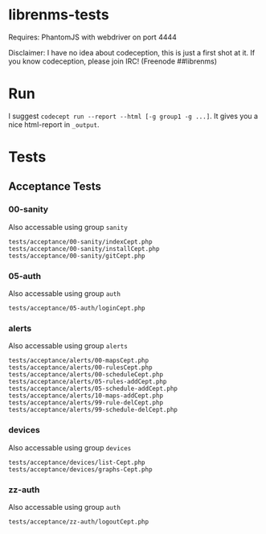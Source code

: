 # librenms-tests

Requires: PhantomJS with webdriver on port 4444

Disclaimer: I have no idea about codeception, this is just a first shot at it.
If you know codeception, please join IRC! (Freenode ##librenms)

# Run

I suggest `codecept run --report --html [-g group1 -g ...]`. It gives you a nice html-report in `_output`.

# Tests

## Acceptance Tests

### 00-sanity

Also accessable using group `sanity`

```text
tests/acceptance/00-sanity/indexCept.php
tests/acceptance/00-sanity/installCept.php
tests/acceptance/00-sanity/gitCept.php
```

### 05-auth

Also accessable using group `auth`

```text
tests/acceptance/05-auth/loginCept.php
```

### alerts

Also accessable using group `alerts`

```text
tests/acceptance/alerts/00-mapsCept.php
tests/acceptance/alerts/00-rulesCept.php
tests/acceptance/alerts/00-scheduleCept.php
tests/acceptance/alerts/05-rules-addCept.php
tests/acceptance/alerts/05-schedule-addCept.php
tests/acceptance/alerts/10-maps-addCept.php
tests/acceptance/alerts/99-rule-delCept.php
tests/acceptance/alerts/99-schedule-delCept.php
```

### devices

Also accessable using group `devices`

```text
tests/acceptance/devices/list-Cept.php
tests/acceptance/devices/graphs-Cept.php
```

### zz-auth

Also accessable using group `auth`

```text
tests/acceptance/zz-auth/logoutCept.php
```
